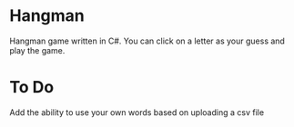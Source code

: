 Hangman
=======

Hangman game written in C#.  You can click on a letter as your guess and play the game.

To Do
=========
Add the ability to use your own words based on uploading a csv file
